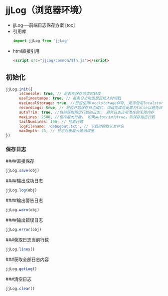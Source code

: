 # jjLog（浏览器环境）
- jjLog---前端日志保存方案
[toc]
- 引用库
    ```js
    import jjLog from 'jjLog'
    ```
- html直接引用
    ```html
    <script src="jjLog/common/$fn.js"></script>
    ```
<!-- START doctoc generated TOC please keep comment here to allow auto update -->
<!-- DON'T EDIT THIS SECTION, INSTEAD RE-RUN doctoc TO 
<!-- END doctoc generated TOC please keep comment here to allow auto update -->

## 初始化
```js
jjLog.init({
      isConsole: true, // 是否在保存时实时转发
      useTimestamps: true, // 每条日志前面是否插入时间戳
      useLocalStorage: true, //是否使用localstorage保存, 是否使用localstorage存储
      recordLogs: true, // 是否开启保存日志模式，调试完成后设置为false以避免日志占用内存
      autoTrim: true, //自动获取指定行数的日志， 避免日志占用潜在的无限内存
      maxLines: 2500, //保存最大行数， 如果autotrim为true，则保存指定行数
      tailNumLines: 100, // 检索行数
      logFilename: 'debugout.txt', // 下载时的默认文件名
      maxDepth: 25, // 日志对象最大递归深度
})
```
### 保存日志
####直接保存
```js
jjLog.save(obj)
````
####输出成功日志
```js
jjLog.log(obj)
```
####输出警告日志
```js
jjLog.warn(obj)
```
####输出错误日志
```js
jjLog.error(obj)
```
###获取日志当前行数
```js
jjLog.lines()
```
###获取全部日志内容
```js
jjLog.getLog()
```
###清空日志
```js
jjLog.clear()
```
